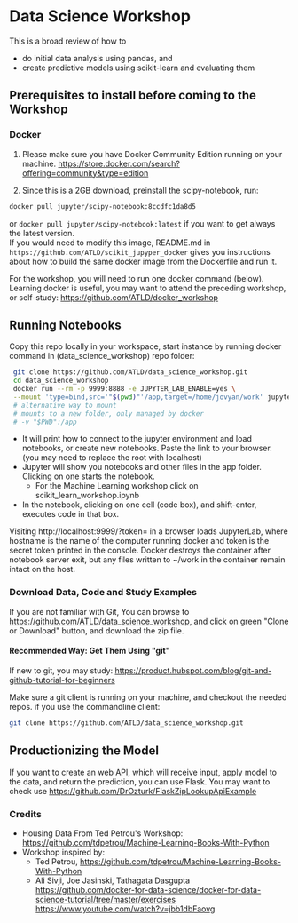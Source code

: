 # Data Science Workshop

This is a broad review of how to
- do initial data analysis using pandas, and 
- create predictive models using scikit-learn and evaluating them

## Prerequisites to install before coming to the Workshop
### Docker
1. Please make sure you have Docker Community Edition running on your machine.
https://store.docker.com/search?offering=community&type=edition

2. Since this is a 2GB download, preinstall the scipy-notebook, run:
```bash
docker pull jupyter/scipy-notebook:8ccdfc1da8d5
```
or `docker pull jupyter/scipy-notebook:latest` if you want to get always the latest version.   
If you would need to modify this image, README.md in `https://github.com/ATLD/scikit_jupyper_docker`
gives you instructions about how to build the same docker image from the Dockerfile and run it.

For the workshop, you will need to run one docker command (below).  
Learning docker is useful, you may want to attend the preceding workshop, or self-study:
https://github.com/ATLD/docker_workshop

## Running Notebooks
Copy this repo locally in your workspace, start instance by running docker command in (data_science_workshop) repo folder:
```bash
 git clone https://github.com/ATLD/data_science_workshop.git
 cd data_science_workshop
 docker run --rm -p 9999:8888 -e JUPYTER_LAB_ENABLE=yes \
 --mount 'type=bind,src='"$(pwd)"'/app,target=/home/jovyan/work' jupyter/scipy-notebook:8ccdfc1da8d5
 # alternative way to mount
 # mounts to a new folder, only managed by docker
 # -v "$PWD":/app
```
- It will print how to connect to the jupyter environment and load notebooks, or create new notebooks.
Paste the link to your browser.
(you may need to replace the root with localhost)
- Jupyter will show you notebooks and other files in the app folder. Clicking on one starts the notebook. 
  - For the Machine Learning workshop click on scikit_learn_workshop.ipynb
- In the notebook, clicking on one cell (code box), and shift-enter, executes code in that box.

Visiting http://localhost:9999/?token=<token> in a browser loads JupyterLab, where hostname is the name of the computer running docker and token is the secret token printed in the console. Docker destroys the container after notebook server exit, but any files written to ~/work in the container remain intact on the host.

### Download Data, Code and Study Examples
If you are not familiar with Git, You can browse to https://github.com/ATLD/data_science_workshop, and click on green "Clone or Download" button, and download the zip file.

#### Recommended Way: Get Them Using "git"
If new to git, you may study:
https://product.hubspot.com/blog/git-and-github-tutorial-for-beginners

Make sure a git client is running on your machine, and checkout the needed repos.
if you use the commandline client:
```bash
git clone https://github.com/ATLD/data_science_workshop.git
```

## Productionizing the Model
If you want to create an web API, which will receive input, apply model to the data, and return the prediction, you can use Flask.
You may want to check use 
https://github.com/DrOzturk/FlaskZipLookupApiExample
### Credits
- Housing Data From Ted Petrou's Workshop: 
https://github.com/tdpetrou/Machine-Learning-Books-With-Python
- Workshop inspired by: 
  - Ted Petrou, https://github.com/tdpetrou/Machine-Learning-Books-With-Python
  - Ali Sivji, Joe Jasinski, Tathagata Dasgupta
  https://github.com/docker-for-data-science/docker-for-data-science-tutorial/tree/master/exercises
  https://www.youtube.com/watch?v=jbb1dbFaovg
  